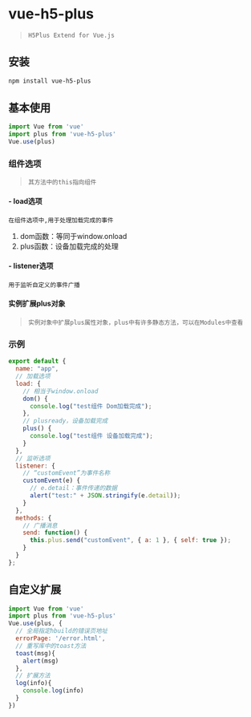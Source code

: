# vue-h5-plus

> `H5Plus Extend for Vue.js`


## 安装
``` bash
npm install vue-h5-plus
```

## 基本使用

``` javascript
import Vue from 'vue'
import plus from 'vue-h5-plus'
Vue.use(plus)
```

### 组件选项
> `其方法中的this指向组件`

#### - load选项
`在组件选项中,用于处理加载完成的事件`
1. dom函数：等同于window.onload
1. plus函数：设备加载完成的处理


#### - listener选项
`用于监听自定义的事件广播`

#### 实例扩展plus对象
> `实例对象中扩展plus属性对象，plus中有许多静态方法，可以在Modules中查看`

### 示例

```javascript
export default {
  name: "app",
  // 加载选项
  load: {
    // 相当于window.onload
    dom() {
      console.log("test组件 Dom加载完成");
    },
    // plusready，设备加载完成
    plus() {
      console.log("test组件 设备加载完成");
    }
  },
  // 监听选项
  listener: {
    // “customEvent”为事件名称
    customEvent(e) {
      // e.detail：事件传递的数据
      alert("test:" + JSON.stringify(e.detail));
    }
  },
  methods: {
    // 广播消息
    send: function() {
      this.plus.send("customEvent", { a: 1 }, { self: true });
    }
  }
};
```


## 自定义扩展

``` javascript
import Vue from 'vue'
import plus from 'vue-h5-plus'
Vue.use(plus, {
  // 全局指定hbuild的错误页地址
  errorPage: '/error.html',
  // 重写库中的toast方法
  toast(msg){
    alert(msg)
  },
  // 扩展方法
  log(info){
    console.log(info)
  }
})
```
